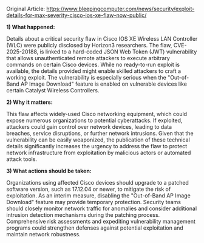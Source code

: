 Original Article: https://www.bleepingcomputer.com/news/security/exploit-details-for-max-severity-cisco-ios-xe-flaw-now-public/

**1) What happened:**

Details about a critical security flaw in Cisco IOS XE Wireless LAN Controller (WLC) were publicly disclosed by Horizon3 researchers. The flaw, CVE-2025-20188, is linked to a hard-coded JSON Web Token (JWT) vulnerability that allows unauthenticated remote attackers to execute arbitrary commands on certain Cisco devices. While no ready-to-run exploit is available, the details provided might enable skilled attackers to craft a working exploit. The vulnerability is especially serious when the "Out-of-Band AP Image Download" feature is enabled on vulnerable devices like certain Catalyst Wireless Controllers.

**2) Why it matters:**

This flaw affects widely-used Cisco networking equipment, which could expose numerous organizations to potential cyberattacks. If exploited, attackers could gain control over network devices, leading to data breaches, service disruptions, or further network intrusions. Given that the vulnerability can be easily weaponized, the publication of these technical details significantly increases the urgency to address the flaw to protect network infrastructure from exploitation by malicious actors or automated attack tools.

**3) What actions should be taken:**

Organizations using affected Cisco devices should upgrade to a patched software version, such as 17.12.04 or newer, to mitigate the risk of exploitation. As an interim measure, disabling the "Out-of-Band AP Image Download" feature may provide temporary protection. Security teams should closely monitor network traffic for anomalies and consider additional intrusion detection mechanisms during the patching process. Comprehensive risk assessments and expediting vulnerability management programs could strengthen defenses against potential exploitation and maintain network robustness.